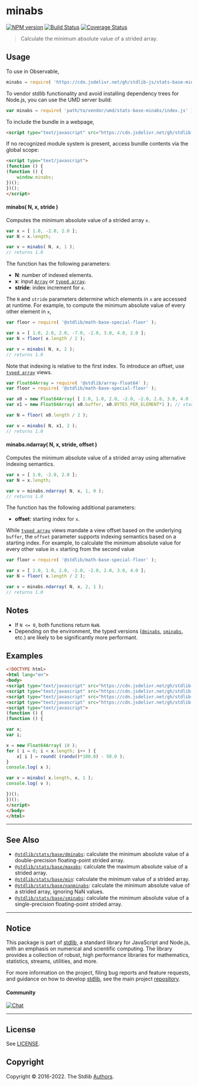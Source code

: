 <!--

@license Apache-2.0

Copyright (c) 2020 The Stdlib Authors.

Licensed under the Apache License, Version 2.0 (the "License");
you may not use this file except in compliance with the License.
You may obtain a copy of the License at

   http://www.apache.org/licenses/LICENSE-2.0

Unless required by applicable law or agreed to in writing, software
distributed under the License is distributed on an "AS IS" BASIS,
WITHOUT WARRANTIES OR CONDITIONS OF ANY KIND, either express or implied.
See the License for the specific language governing permissions and
limitations under the License.

-->

# minabs

[![NPM version][npm-image]][npm-url] [![Build Status][test-image]][test-url] [![Coverage Status][coverage-image]][coverage-url] <!-- [![dependencies][dependencies-image]][dependencies-url] -->

> Calculate the minimum absolute value of a strided array.

<section class="intro">

</section>

<!-- /.intro -->



<section class="usage">

## Usage

To use in Observable,

```javascript
minabs = require( 'https://cdn.jsdelivr.net/gh/stdlib-js/stats-base-minabs@umd/browser.js' )
```

To vendor stdlib functionality and avoid installing dependency trees for Node.js, you can use the UMD server build:

```javascript
var minabs = require( 'path/to/vendor/umd/stats-base-minabs/index.js' )
```

To include the bundle in a webpage,

```html
<script type="text/javascript" src="https://cdn.jsdelivr.net/gh/stdlib-js/stats-base-minabs@umd/browser.js"></script>
```

If no recognized module system is present, access bundle contents via the global scope:

```html
<script type="text/javascript">
(function () {
(function () {
    window.minabs;
})();
})();
</script>
```

#### minabs( N, x, stride )

Computes the minimum absolute value of a strided array `x`.

```javascript
var x = [ 1.0, -2.0, 2.0 ];
var N = x.length;

var v = minabs( N, x, 1 );
// returns 1.0
```

The function has the following parameters:

-   **N**: number of indexed elements.
-   **x**: input [`Array`][mdn-array] or [`typed array`][mdn-typed-array].
-   **stride**: index increment for `x`.

The `N` and `stride` parameters determine which elements in `x` are accessed at runtime. For example, to compute the minimum absolute value of every other element in `x`,

```javascript
var floor = require( '@stdlib/math-base-special-floor' );

var x = [ 1.0, 2.0, 2.0, -7.0, -2.0, 3.0, 4.0, 2.0 ];
var N = floor( x.length / 2 );

var v = minabs( N, x, 2 );
// returns 1.0
```

Note that indexing is relative to the first index. To introduce an offset, use [`typed array`][mdn-typed-array] views.

<!-- eslint-disable stdlib/capitalized-comments -->

```javascript
var Float64Array = require( '@stdlib/array-float64' );
var floor = require( '@stdlib/math-base-special-floor' );

var x0 = new Float64Array( [ 2.0, 1.0, 2.0, -2.0, -2.0, 2.0, 3.0, 4.0 ] );
var x1 = new Float64Array( x0.buffer, x0.BYTES_PER_ELEMENT*1 ); // start at 2nd element

var N = floor( x0.length / 2 );

var v = minabs( N, x1, 2 );
// returns 1.0
```

#### minabs.ndarray( N, x, stride, offset )

Computes the minimum absolute value of a strided array using alternative indexing semantics.

```javascript
var x = [ 1.0, -2.0, 2.0 ];
var N = x.length;

var v = minabs.ndarray( N, x, 1, 0 );
// returns 1.0
```

The function has the following additional parameters:

-   **offset**: starting index for `x`.

While [`typed array`][mdn-typed-array] views mandate a view offset based on the underlying `buffer`, the `offset` parameter supports indexing semantics based on a starting index. For example, to calculate the minimum absolute value for every other value in `x` starting from the second value

```javascript
var floor = require( '@stdlib/math-base-special-floor' );

var x = [ 2.0, 1.0, 2.0, -2.0, -2.0, 2.0, 3.0, 4.0 ];
var N = floor( x.length / 2 );

var v = minabs.ndarray( N, x, 2, 1 );
// returns 1.0
```

</section>

<!-- /.usage -->

<section class="notes">

## Notes

-   If `N <= 0`, both functions return `NaN`.
-   Depending on the environment, the typed versions ([`dminabs`][@stdlib/stats/base/dminabs], [`sminabs`][@stdlib/stats/base/sminabs], etc.) are likely to be significantly more performant.

</section>

<!-- /.notes -->

<section class="examples">

## Examples

<!-- eslint no-undef: "error" -->

```html
<!DOCTYPE html>
<html lang="en">
<body>
<script type="text/javascript" src="https://cdn.jsdelivr.net/gh/stdlib-js/random-base-randu@umd/browser.js"></script>
<script type="text/javascript" src="https://cdn.jsdelivr.net/gh/stdlib-js/math-base-special-round@umd/browser.js"></script>
<script type="text/javascript" src="https://cdn.jsdelivr.net/gh/stdlib-js/array-float64@umd/browser.js"></script>
<script type="text/javascript" src="https://cdn.jsdelivr.net/gh/stdlib-js/stats-base-minabs@umd/browser.js"></script>
<script type="text/javascript">
(function () {
(function () {

var x;
var i;

x = new Float64Array( 10 );
for ( i = 0; i < x.length; i++ ) {
    x[ i ] = round( (randu()*100.0) - 50.0 );
}
console.log( x );

var v = minabs( x.length, x, 1 );
console.log( v );

})();
})();
</script>
</body>
</html>
```

</section>

<!-- /.examples -->

<!-- Section for related `stdlib` packages. Do not manually edit this section, as it is automatically populated. -->

<section class="related">

* * *

## See Also

-   <span class="package-name">[`@stdlib/stats/base/dminabs`][@stdlib/stats/base/dminabs]</span><span class="delimiter">: </span><span class="description">calculate the minimum absolute value of a double-precision floating-point strided array.</span>
-   <span class="package-name">[`@stdlib/stats/base/maxabs`][@stdlib/stats/base/maxabs]</span><span class="delimiter">: </span><span class="description">calculate the maximum absolute value of a strided array.</span>
-   <span class="package-name">[`@stdlib/stats/base/min`][@stdlib/stats/base/min]</span><span class="delimiter">: </span><span class="description">calculate the minimum value of a strided array.</span>
-   <span class="package-name">[`@stdlib/stats/base/nanminabs`][@stdlib/stats/base/nanminabs]</span><span class="delimiter">: </span><span class="description">calculate the minimum absolute value of a strided array, ignoring NaN values.</span>
-   <span class="package-name">[`@stdlib/stats/base/sminabs`][@stdlib/stats/base/sminabs]</span><span class="delimiter">: </span><span class="description">calculate the minimum absolute value of a single-precision floating-point strided array.</span>

</section>

<!-- /.related -->

<!-- Section for all links. Make sure to keep an empty line after the `section` element and another before the `/section` close. -->


<section class="main-repo" >

* * *

## Notice

This package is part of [stdlib][stdlib], a standard library for JavaScript and Node.js, with an emphasis on numerical and scientific computing. The library provides a collection of robust, high performance libraries for mathematics, statistics, streams, utilities, and more.

For more information on the project, filing bug reports and feature requests, and guidance on how to develop [stdlib][stdlib], see the main project [repository][stdlib].

#### Community

[![Chat][chat-image]][chat-url]

---

## License

See [LICENSE][stdlib-license].


## Copyright

Copyright &copy; 2016-2022. The Stdlib [Authors][stdlib-authors].

</section>

<!-- /.stdlib -->

<!-- Section for all links. Make sure to keep an empty line after the `section` element and another before the `/section` close. -->

<section class="links">

[npm-image]: http://img.shields.io/npm/v/@stdlib/stats-base-minabs.svg
[npm-url]: https://npmjs.org/package/@stdlib/stats-base-minabs

[test-image]: https://github.com/stdlib-js/stats-base-minabs/actions/workflows/test.yml/badge.svg?branch=v0.0.7
[test-url]: https://github.com/stdlib-js/stats-base-minabs/actions/workflows/test.yml?query=branch:v0.0.7

[coverage-image]: https://img.shields.io/codecov/c/github/stdlib-js/stats-base-minabs/main.svg
[coverage-url]: https://codecov.io/github/stdlib-js/stats-base-minabs?branch=main

<!--

[dependencies-image]: https://img.shields.io/david/stdlib-js/stats-base-minabs.svg
[dependencies-url]: https://david-dm.org/stdlib-js/stats-base-minabs/main

-->

[chat-image]: https://img.shields.io/gitter/room/stdlib-js/stdlib.svg
[chat-url]: https://gitter.im/stdlib-js/stdlib/

[stdlib]: https://github.com/stdlib-js/stdlib

[stdlib-authors]: https://github.com/stdlib-js/stdlib/graphs/contributors

[umd]: https://github.com/umdjs/umd
[es-module]: https://developer.mozilla.org/en-US/docs/Web/JavaScript/Guide/Modules

[deno-url]: https://github.com/stdlib-js/stats-base-minabs/tree/deno
[umd-url]: https://github.com/stdlib-js/stats-base-minabs/tree/umd
[esm-url]: https://github.com/stdlib-js/stats-base-minabs/tree/esm
[branches-url]: https://github.com/stdlib-js/stats-base-minabs/blob/main/branches.md

[stdlib-license]: https://raw.githubusercontent.com/stdlib-js/stats-base-minabs/main/LICENSE

[mdn-array]: https://developer.mozilla.org/en-US/docs/Web/JavaScript/Reference/Global_Objects/Array

[mdn-typed-array]: https://developer.mozilla.org/en-US/docs/Web/JavaScript/Reference/Global_Objects/TypedArray

<!-- <related-links> -->

[@stdlib/stats/base/dminabs]: https://github.com/stdlib-js/stats-base-dminabs/tree/umd/tree/umd

[@stdlib/stats/base/maxabs]: https://github.com/stdlib-js/stats-base-maxabs/tree/umd/tree/umd

[@stdlib/stats/base/min]: https://github.com/stdlib-js/stats-base-min/tree/umd/tree/umd

[@stdlib/stats/base/nanminabs]: https://github.com/stdlib-js/stats-base-nanminabs/tree/umd/tree/umd

[@stdlib/stats/base/sminabs]: https://github.com/stdlib-js/stats-base-sminabs/tree/umd/tree/umd

<!-- </related-links> -->

</section>

<!-- /.links -->
